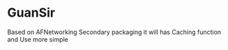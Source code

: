 # GuanSir
Based on AFNetworking Secondary packaging
it will has Caching function and Use more simple
   
